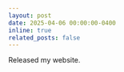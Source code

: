 ```yaml
---
layout: post
date: 2025-04-06 00:00:00-0400
inline: true
related_posts: false
---
```


Released my website.
